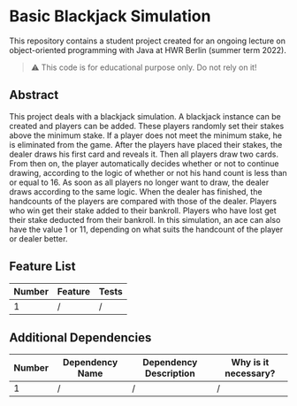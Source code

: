 # Basic Blackjack Simulation

[TODO]: # (Change README.md Headline to better fit to your project!)

This repository contains a student project created for an ongoing lecture on object-oriented programming with Java at HWR Berlin (summer term 2022).

> :warning: This code is for educational purpose only. Do not rely on it!

## Abstract

This project deals with a blackjack simulation. A blackjack instance can be created and players can be added.
These players randomly set their stakes above the minimum stake. If a player does not meet the minimum stake,
he is eliminated from the game. After the players have placed their stakes, the dealer draws his first card
and reveals it. Then all players draw two cards. From then on, the player automatically decides whether or not
to continue drawing, according to the logic of whether or not his hand count is less than or equal to 16. As
soon as all players no longer want to draw, the dealer draws according to the same logic. When the dealer has
finished, the handcounts of the players are compared with those of the dealer. Players who win get their stake
added to their bankroll. Players who have lost get their stake deducted from their bankroll. In this simulation,
an ace can also have the value 1 or 11, depending on what suits the handcount of the player or dealer better.

[TODO]: # (Write a short description of your project.)
[TODO]: # (State most important features.)
[TODO]: # (State the most interesting problems you encountered during the project.)

## Feature List

[TODO]: # (For each feature implemented, add a row to the table!)

| Number | Feature | Tests |
|--------|---------|-------|
| 1      | /       | /     |


## Additional Dependencies

[TODO]: # (For each additional dependency your project requires- Add an additional row to the table!)

| Number | Dependency Name | Dependency Description | Why is it necessary? |
|--------|-----------------|------------------------|----------------------|
| 1      | /               | /                      | /                    |





